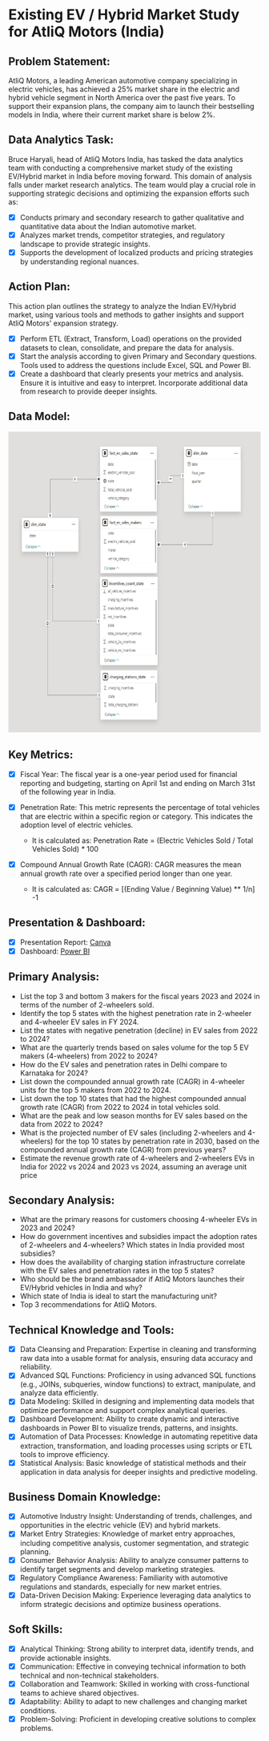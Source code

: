 # Existing EV / Hybrid Market Study for AtliQ Motors (India)

## Problem Statement:

AtliQ Motors, a leading American automotive company specializing in electric vehicles, has achieved a 25% market share in the electric and hybrid vehicle segment in North America over the past five years.
To support their expansion plans, the company aim to launch their bestselling models in India, where their current market share is below 2%.

## Data Analytics Task:

Bruce Haryali, head of AtliQ Motors India, has tasked the data analytics team with conducting a comprehensive market study of the existing EV/Hybrid market in India before moving forward. This domain of analysis falls under market research analytics.
The team would play a crucial role in supporting strategic decisions and optimizing the expansion efforts such as:

- [x] Conducts primary and secondary research to gather qualitative and quantitative data about the Indian automotive market.
- [x] Analyzes market trends, competitor strategies, and regulatory landscape to provide strategic insights.
- [x] Supports the development of localized products and pricing strategies by understanding regional nuances.

## Action Plan:

This action plan outlines the strategy to analyze the Indian EV/Hybrid market, using various tools and methods to gather insights and support AtliQ Motors' expansion strategy.

- [x] Perform ETL (Extract, Transform, Load) operations on the provided datasets to clean, consolidate, and prepare the data for analysis.
- [x] Start the analysis according to given Primary and Secondary questions. Tools used to address the questions include Excel, SQL and Power BI.
- [x] Create a dashboard that clearly presents your metrics and analysis. Ensure it is intuitive and easy to interpret. Incorporate additional data from research to provide deeper insights.

## Data Model:
<p align="center">
  <img src="https://github.com/anisarsad/AtliQ-Motors/blob/main/data_model_.png" height="600">
</p>

## Key Metrics:
- [x] Fiscal Year: The fiscal year is a one-year period used for financial reporting and budgeting, starting on April 1st and ending on March 31st of the following year in India.
    
- [x] Penetration Rate: This metric represents the percentage of total vehicles that are electric within a specific region or category. This indicates the adoption level of electric vehicles.
  - It is calculated as: Penetration Rate =  (Electric Vehicles Sold / Total Vehicles Sold) * 100
        
- [x] Compound Annual Growth Rate (CAGR): CAGR measures the mean annual growth rate over a specified period longer than one year.
  - It is calculated as: CAGR = [(Ending Value / Beginning Value) ** 1/n] -1

## Presentation & Dashboard:
- [x] Presentation Report: [Canva](https://anisarsad.my.canva.site/sales-insight-sql)
- [x] Dashboard: [Power BI](https://shorturl.at/GvdzT)

## Primary Analysis:
  - List the top 3 and bottom 3 makers for the fiscal years 2023 and 2024 in terms of the number of 2-wheelers sold. 
  - Identify the top 5 states with the highest penetration rate in 2-wheeler and 4-wheeler EV sales in FY 2024. 
  - List the states with negative penetration (decline) in EV sales from 2022 to 2024? 
  - What are the quarterly trends based on sales volume for the top 5 EV makers (4-wheelers) from 2022 to 2024?
  - How do the EV sales and penetration rates in Delhi compare to Karnataka for 2024? 
  - List down the compounded annual growth rate (CAGR) in 4-wheeler units for the top 5 makers from 2022 to 2024. 
  - List down the top 10 states that had the highest compounded annual growth rate (CAGR) from 2022 to 2024 in total vehicles sold.
  - What are the peak and low season months for EV sales based on the data from 2022 to 2024?
  - What is the projected number of EV sales (including 2-wheelers and 4-wheelers) for the top 10 states by penetration rate in 2030, based on the compounded annual growth rate (CAGR) from previous years?
  - Estimate the revenue growth rate of 4-wheelers and 2-wheelers EVs in India for 2022 vs 2024 and 2023 vs 2024, assuming an average unit price


## Secondary Analysis:
  - What are the primary reasons for customers choosing 4-wheeler EVs in 2023 and 2024?
  - How do government incentives and subsidies impact the adoption rates of 2-wheelers and 4-wheelers? 
Which states in India provided most subsidies?
  - How does the availability of charging station infrastructure correlate with the EV sales and penetration rates in the top 5 states?
  - Who should be the brand ambassador if AtliQ Motors launches their EV/Hybrid vehicles in India and why? 
  - Which state of India is ideal to start the manufacturing unit? 
  - Top 3 recommendations for AtliQ Motors. 
      
## Technical Knowledge and Tools:
- [x] Data Cleansing and Preparation: Expertise in cleaning and transforming raw data into a usable format for analysis, ensuring data accuracy and reliability.
- [x] Advanced SQL Functions: Proficiency in using advanced SQL functions (e.g., JOINs, subqueries, window functions) to extract, manipulate, and analyze data efficiently.
- [x] Data Modeling: Skilled in designing and implementing data models that optimize performance and support complex analytical queries.
- [x] Dashboard Development: Ability to create dynamic and interactive dashboards in Power BI to visualize trends, patterns, and insights.
- [x] Automation of Data Processes: Knowledge in automating repetitive data extraction, transformation, and loading processes using scripts or ETL tools to improve efficiency.
- [x] Statistical Analysis: Basic knowledge of statistical methods and their application in data analysis for deeper insights and predictive modeling.

## Business Domain Knowledge:
- [x] Automotive Industry Insight: Understanding of trends, challenges, and opportunities in the electric vehicle (EV) and hybrid markets.
- [x] Market Entry Strategies: Knowledge of market entry approaches, including competitive analysis, customer segmentation, and strategic planning.
- [x] Consumer Behavior Analysis: Ability to analyze consumer patterns to identify target segments and develop marketing strategies.
- [x] Regulatory Compliance Awareness: Familiarity with automotive regulations and standards, especially for new market entries.
- [x] Data-Driven Decision Making: Experience leveraging data analytics to inform strategic decisions and optimize business operations.

## Soft Skills:
- [x] Analytical Thinking: Strong ability to interpret data, identify trends, and provide actionable insights.
- [x] Communication: Effective in conveying technical information to both technical and non-technical stakeholders.
- [x] Collaboration and Teamwork: Skilled in working with cross-functional teams to achieve shared objectives.
- [x] Adaptability: Ability to adapt to new challenges and changing market conditions.
- [x] Problem-Solving: Proficient in developing creative solutions to complex problems.

